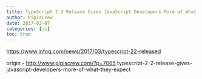 ```yaml
---
title: TypeScript 2.2 Release Gives JavaScript Developers More of What They Expect
author: PipisCrew
date: 2017-03-07
categories: [js]
toc: true
---
```


https://www.infoq.com/news/2017/03/typescript-22-released

origin - http://www.pipiscrew.com/?p=7065 typescript-2-2-release-gives-javascript-developers-more-of-what-they-expect